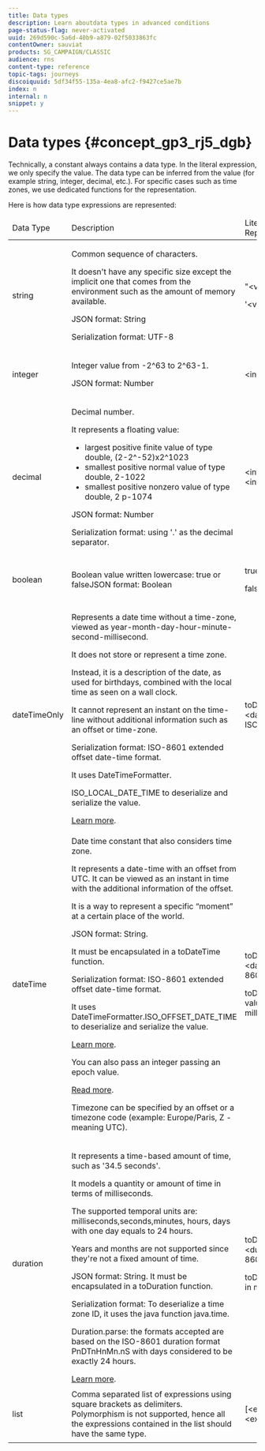 ```yaml
---
title: Data types
description: Learn aboutdata types in advanced conditions
page-status-flag: never-activated
uuid: 269d590c-5a6d-40b9-a879-02f5033863fc
contentOwner: sauviat
products: SG_CAMPAIGN/CLASSIC
audience: rns
content-type: reference
topic-tags: journeys
discoiquuid: 5df34f55-135a-4ea8-afc2-f9427ce5ae7b
index: n
internal: n
snippet: y
---
```


# Data types {#concept_gp3_rj5_dgb}

Technically, a constant always contains a data type. In the literal expression, we only specify the value. The data type can be inferred from the value (for example string, integer, decimal, etc.). For specific cases such as time zones, we use dedicated functions for the representation. 

Here is how data type expressions are represented:

<table>
    <thead>
        <tr>
        <td>Data Type</td>
        <td>Description</td>
        <td>Literal Representation</td>
        <td>Example</td>
        </tr>
    </thead>
    <tbody>
    <tr>
        <td>string</td>
        <td><p>Common sequence of characters.</p><p>It doesn't have any specific size except the implicit one that comes from the environment such as the amount of memory available.</p><p>JSON format: String</p><p>Serialization format: UTF-8</p></td>
        <td><p>"&lt;value&gt;"</p><p>'&lt;value&gt;'</p></td>
        <td><p><pre>"hello world"</pre></p><p><pre>'hello world'</pre></p></td>
    </tr>
    <tr>
        <td>integer</td>
        <td><p>Integer value from -2^63 to 2^63-1.</p><p>JSON format: Number</p></td>
        <td>&lt;integer value&gt;</td>
        <td><p><pre>42</pre></p></td>
    </tr>
    <tr>
        <td>decimal</td>
        <td><p>Decimal number.</p>It represents a floating value:<ul><li>largest positive finite value of type double, (2-2^-52)x2^1023</li><li>smallest positive normal value of type double, 2-1022</li><li>smallest positive nonzero value of type double, 2 p-1074</li></ul></p><p>JSON format: Number</p><p>Serialization format: using '.' as the decimal separator.</p></td>
        <td>&lt;integer value&gt;.&lt;integer value&gt;</td>
        <td><p><pre>3.14</pre></p></td>
    </tr>
    <tr>
        <td>boolean</td>
        <td>Boolean value written lowercase: true or falseJSON format: Boolean</td>
        <td><p>true</p><p>false</p></td>
        <td><p><pre>true</pre></p></td>
    </tr>
    <tr>
        <td>dateTimeOnly</td>
        <td><p>Represents a date time without a time-zone, viewed as year-month-day-hour-minute-second-millisecond.</p><p>It does not store or represent a time zone.</p><p>Instead, it is a description of the date, as used for birthdays, combined with the local time as seen on a wall clock.</p><p>It cannot represent an instant on the time-line without additional information such as an offset or time-zone.</p><p>Serialization format: ISO-8601 extended offset date-time format.</p><p>It uses DateTimeFormatter.</p><p>ISO_LOCAL_DATE_TIME to deserialize and serialize the value.</p> <a href="https://docs.oracle.com/javase/8/docs/api/java/time/format/DateTimeFormatter.html#ISO_LOCAL_DATE_TIME">Learn more</a>.</td>
        <td><p>toDateTimeOnly("&lt;dateTimeOnly in ISO-8601 format&gt;")</p></td>
        <td><p><pre>toDateTimeOnly("1977-04-22T06:00:00")</pre></p><p>Example of serialized dateTimeOnly:</p><p>2011-12-03T15:15:30</p></td>
    </tr>
    <tr>
        <td>dateTime</td>
        <td><p>Date time constant that also considers time zone.</p><p>It represents a date-time with an offset from UTC. It can be viewed as an instant in time with the additional information of the offset. </p><p>It is a way to represent a specific “moment” at a certain place of the world.</p><p>JSON format: String.</p><p> It must be encapsulated in a toDateTime function.</p><p>
        Serialization format: ISO-8601 extended offset date-time format.</p><p> It uses DateTimeFormatter.ISO_OFFSET_DATE_TIME to deserialize and serialize the value.</p> <a href="https://docs.oracle.com/javase/8/docs/api/java/time/format/DateTimeFormatter.html#ISO_OFFSET_DATE_TIME">Learn more</a>. 
        <p>You can also pass an integer passing an epoch value.</p> <a href="https://www.epochconverter.com/">Read more</a>.</p>
        <p>Timezone can be specified by an offset or a timezone code (example: Europe/Paris, Z - meaning UTC).</p></td>
        <td><p>toDateTime("&lt;dateTime in ISO-8601 format&gt;")</p>
        <p>toDateTime(&lt;integer value of an epoch in milliseconds&gt;)</p></td>
        <td><p><pre>toDateTime("1977-04-22T06:00:00Z")</pre></p><p><pre>toDateTime("2011-12-03T15:15:30Z")</pre></p><p><pre>toDateTime("2011-12-03T15:15:30.123Z")</pre></p><p><pre>toDateTime("2011-12-03T15:15:30.123+02:00")</pre></p><p><pre>toDateTime("2011-12-03T15:15:30.123-00:20")</pre></p><p><pre> toDateTime(1560762190189)</pre></p></td>
    </tr>
    <tr>
        <td>duration</td>
        <td><p>It represents a time-based amount of time, such as '34.5 seconds'.</p><p> It models a quantity or amount of time in terms of milliseconds.</p><p>The supported temporal units are: milliseconds,seconds,minutes, hours, days with one day equals to 24 hours.</p><p> Years and months are not supported since they're not a fixed amount of time.</p><p>JSON format: String. It must be encapsulated in a toDuration function.</p><p>Serialization format: To deserialize a time zone ID, it uses the java function java.time.</p><p>Duration.parse: the formats accepted are based on the ISO-8601 duration format PnDTnHnMn.nS with days considered to be exactly 24 hours.</p><a href="https://docs.oracle.com/javase/8/docs/api/java/time/Duration.html#parse-java.lang.CharSequence-">Learn more</a>.</td>
        <td><p>toDuration("&lt;duration in ISO-8601 format&gt;")</p><p>toDuration(&lt;duration in milliseconds&gt;)</p></td>
        <td><p><pre>toDuration("PT5S") // 5 seconds</pre></p><p><pre>toDuration(500) // 500mstoDuration("PT20.345S") -- parses as "20.345 seconds"</pre></p><p><pre>toDuration("PT15M") -- parses as "15 minutes" (where a minute is 60 seconds)</pre></p><p><pre>toDuration("PT10H") -- parses as "10 hours" (where an hour is 3600 seconds)</pre></p><p><pre>toDuration("P2D") -- parses as "2 days" (where a day is 24 hours or 86400 seconds)</pre></p><p><pre>toDuration("P2DT3H4M") -- parses as "2 days, 3 hours and 4 minutes"</pre></p><p><pre>toDuration("P-6H3M") -- parses as "-6 hours and +3 minutes"</pre></p><p><pre>toDuration("-P6H3M") -- parses as "-6 hours and -3 minutes"</pre></p><p><pre>toDuration("-P-6H+3M") -- parses as "+6 hours and -3 minutes"</pre></p></td>
    </tr>
    <tr>
        <td>list</td>
        <td>Comma separated list of expressions using square brackets as delimiters. Polymorphism is not supported, hence all the expressions contained in the list should have the same type.</td>
        <td>[&lt;expression&gt;, &lt;expression&gt;, ... ]</td>
        <td><p><pre>["value1","value2"]</pre></p><p><pre>[3,5]</pre></p><p><pre>[toDuration(500),toDuration(800)]</pre></p></td>
    </tr>
    </tbody>
</table>

<!--<table>
    <thead>
        <tr>
        <td id="tbl5">Data Type</td>
        <td id="tbl6">Description</td>
        <td id="tbl7">Literal Representation</td>
        <td id="tbl8">Example</td>
        </tr>
    </thead>
    <tbody>
    <tr>
        <td headers="tbl5">string</td>
        <td headers="tbl6"><p>Common sequence of characters.</p><p>It doesn't have any specific size except the implicit one that comes from the environment such as the amount of memory available.</p><p>JSON format: String</p><p>Serialization format: UTF-8</p></td>
        <td headers="tbl7"><p>"&lt;value&gt;"</p><p>'&lt;value&gt;'</p></td>
        <td headers="tbl8"><p></p><pre>"hello world"</pre><p></p><p></p><pre>'hello world'</pre><p></p></td>
    </tr>
    <tr>
        <td headers="tbl5">integer</td>
        <td headers="tbl6"><p>Integer value from -2^63 to 2^63-1.</p><p>JSON format: Number</p></td>
        <td headers="tbl7">&lt;integer value&gt;</td>
        <td headers="tbl8"><p></p><pre>42</pre><p></p></td>
    </tr>
    <tr>
        <td headers="tbl5">decimal</td>
        <td headers="tbl6"><p>Decimal number.</p>It represents a floating value:<ul><li>largest positive finite value of type double, (2-2^-52)x2^1023</li><li>smallest positive normal value of type double, 2-1022</li><li>smallest positive nonzero value of type double, 2 p-1074</li></ul><p></p><p>JSON format: Number</p><p>Serialization format: using '.' as the decimal separator.</p></td>
        <td headers="tbl7">&lt;integer value&gt;.&lt;integer value&gt;</td>
        <td headers="tbl8"><p></p><pre>3.14</pre><p></p></td>
    </tr>
    <tr>
        <td headers="tbl5">boolean</td>
        <td headers="tbl6">Boolean value written lowercase: true or falseJSON format: Boolean</td>
        <td headers="tbl7"><p>true</p><p>false</p></td>
        <td headers="tbl8"><p></p><pre>true</pre><p></p></td>
    </tr>
    <tr>
        <td headers="tbl5">dateTimeOnly</td>
        <td headers="tbl6"><p>Represents a date time without a time-zone, viewed as year-month-day-hour-minute-second-millisecond.</p><p>It does not store or represent a time zone.</p><p>Instead, it is a description of the date, as used for birthdays, combined with the local time as seen on a wall clock.</p><p>It cannot represent an instant on the time-line without additional information such as an offset or time-zone.</p><p>Serialization format: ISO-8601 extended offset date-time format.</p><p>It uses DateTimeFormatter.</p><p>ISO_LOCAL_DATE_TIME to deserialize and serialize the value.</p> <a href="https://docs.oracle.com/javase/8/docs/api/java/time/format/DateTimeFormatter.html#ISO_LOCAL_DATE_TIME">Learn more</a>.</td>
        <td headers="tbl7"><p>toDateTimeOnly("&lt;dateTimeOnly in ISO-8601 format&gt;")</p></td>
        <td headers="tbl8"><p></p><pre>toDateTimeOnly("1977-04-22T06:00:00")</pre><p></p><p>Example of serialized dateTimeOnly:</p><p>2011-12-03T15:15:30</p></td>
    </tr>
    <tr>
        <td headers="tbl5">dateTime</td>
        <td headers="tbl6"><p>Date time constant that also considers time zone.</p><p>It represents a date-time with an offset from UTC. It can be viewed as an instant in time with the additional information of the offset. </p><p>It is a way to represent a specific “moment” at a certain place of the world.</p><p>JSON format: String.</p><p> It must be encapsulated in a toDateTime function.</p><p>
        Serialization format: ISO-8601 extended offset date-time format.</p><p> It uses DateTimeFormatter.ISO_OFFSET_DATE_TIME to deserialize and serialize the value.</p> <a href="https://docs.oracle.com/javase/8/docs/api/java/time/format/DateTimeFormatter.html#ISO_OFFSET_DATE_TIME">Learn more</a>. 
        <p>You can also pass an integer passing an epoch value.</p> <a href="https://www.epochconverter.com/">Read more</a>.<p></p>
        <p>Timezone can be specified by an offset or a timezone code (example: Europe/Paris, Z - meaning UTC).</p></td>
        <td headers="tbl7"><p>toDateTime("&lt;dateTime in ISO-8601 format&gt;")</p>
        <p>toDateTime(&lt;integer value of an epoch in milliseconds&gt;)</p></td>
        <td headers="tbl8"><p></p><pre>toDateTime("1977-04-22T06:00:00Z")</pre><p></p><p></p><pre>toDateTime("2011-12-03T15:15:30Z")</pre><p></p><p></p><pre>toDateTime("2011-12-03T15:15:30.123Z")</pre><p></p><p></p><pre>toDateTime("2011-12-03T15:15:30.123+02:00")</pre><p></p><p></p><pre>toDateTime("2011-12-03T15:15:30.123-00:20")</pre><p></p><p></p><pre> toDateTime(1560762190189)</pre><p></p></td>
    </tr>
    <tr>
        <td headers="tbl5">duration</td>
        <td headers="tbl6"><p>It represents a time-based amount of time, such as '34.5 seconds'.</p><p> It models a quantity or amount of time in terms of milliseconds.</p><p>The supported temporal units are: milliseconds,seconds,minutes, hours, days with one day equals to 24 hours.</p><p> Years and months are not supported since they're not a fixed amount of time.</p><p>JSON format: String. It must be encapsulated in a toDuration function.</p><p>Serialization format: To deserialize a time zone ID, it uses the java function java.time.</p><p>Duration.parse: the formats accepted are based on the ISO-8601 duration format PnDTnHnMn.nS with days considered to be exactly 24 hours.</p><a href="https://docs.oracle.com/javase/8/docs/api/java/time/Duration.html#parse-java.lang.CharSequence-">Learn more</a>.</td>
        <td headers="tbl7"><p></p><pre>toDuration("&lt;duration in ISO-8601 format&gt;")</pre><p></p><p></p><p></p><p></p><pre>toDuration(&lt;duration in milliseconds&gt;)</pre><p></p></td>
        <td headers="tbl8"><p></p><pre>toDuration("PT5S") // 5 seconds</pre><p></p><p></p><pre>toDuration(500) // 500mstoDuration("PT20.345S") -- parses as "20.345 seconds"</pre><p></p><p></p><pre>toDuration("PT15M") -- parses as "15 minutes" (where a minute is 60 seconds)</pre><p></p><p></p><pre>toDuration("PT10H") -- parses as "10 hours" (where an hour is 3600 seconds)</pre><p></p><p></p><pre>toDuration("P2D") -- parses as "2 days" (where a day is 24 hours or 86400 seconds)</pre><p></p><p></p><pre>toDuration("P2DT3H4M") -- parses as "2 days, 3 hours and 4 minutes"</pre><p></p><p></p><pre>toDuration("P-6H3M") -- parses as "-6 hours and +3 minutes"</pre><p></p><p></p><pre>toDuration("-P6H3M") -- parses as "-6 hours and -3 minutes"</pre><p></p><p></p><pre>toDuration("-P-6H+3M") -- parses as "+6 hours and -3 minutes"</pre><p></p></td>
    </tr>
    <tr>
        <td headers="tbl5">list</td>
        <td headers="tbl6">Comma separated list of expressions using square brackets as delimiters. Polymorphism is not supported, hence all the expressions contained in the list should have the same type.</td>
        <td headers="tbl7">[&lt;expression&gt;, &lt;expression&gt;, ... ]</td>
        <td headers="tbl8"><p></p><pre>["value1","value2"]</pre><p></p><p></p><pre>[3,5]</pre><p></p><p></p><pre>[toDuration(500),toDuration(800)]</pre><p></p></td>
    </tr>
    </tbody>
</table>-->